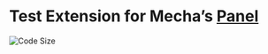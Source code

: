 Test Extension for Mecha&rsquo;s [Panel](https://github.com/mecha-cms/x.panel)
==============================================================================

![Code Size](https://img.shields.io/github/languages/code-size/mecha-cms/x.test.panel?color=%23444&style=for-the-badge)